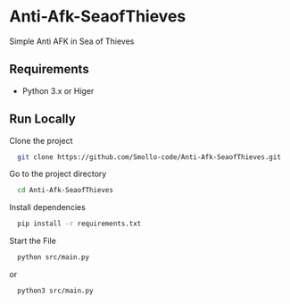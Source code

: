 
# Anti-Afk-SeaofThieves
Simple Anti AFK in Sea of Thieves

## Requirements
* Python 3.x or Higer 

## Run Locally
Clone the project

```bash
  git clone https://github.com/Smollo-code/Anti-Afk-SeaofThieves.git
```

Go to the project directory

```bash
  cd Anti-Afk-SeaofThieves
```

Install dependencies

```bash
  pip install -r requirements.txt
```

Start the File

```bash
  python src/main.py
```
or
```
  python3 src/main.py
```